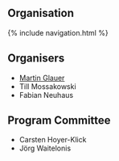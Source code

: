 ## Organisation

{% include navigation.html %}

## Organisers

* [Martin Glauer](mailto:martin.glauer@ovgu.de)
* Till Mossakowski
* Fabian Neuhaus

## Program Committee

* Carsten Hoyer-Klick
* Jörg Waitelonis
